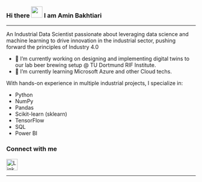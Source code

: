 ### Hi there <img src="https://raw.githubusercontent.com/MartinHeinz/MartinHeinz/master/wave.gif" width="30px"> I am Amin Bakhtiari 

---
An Industrial Data Scientist passionate about leveraging data science and machine learning to drive innovation in the industrial sector, pushing forward the principles of Industry 4.0

- 🔭 I’m currently working on designing and implementing digital twins to our lab beer brewing setup @ TU Dortmund RIF Institute.
- 🌱 I’m currently learning Microsoft Azure and other Cloud techs.


With hands-on experience in multiple industrial projects, I specialize in:
- Python
- NumPy
- Pandas
- Scikit-learn (sklearn)
- TensorFlow
- SQL
- Power BI




### Connect with me

<a href="https://www.linkedin.com/in/amin-bakhtiari-industry4/" target="_blank">
    <img src="https://img.icons8.com/color/48/000000/linkedin.png" alt="LinkedIn" width="30" height="30"/> 
</a>

---




<!--

Here are some ideas to get you started:

- 🔭 I’m currently working on ...
- 🌱 I’m currently learning ...
- 👯 I’m looking to collaborate on ...
- 🤔 I’m looking for help with ...
- 💬 Ask me about ...
- 📫 How to reach me: ...
- 😄 Pronouns: ...
- ⚡ Fun fact: ...
-->
